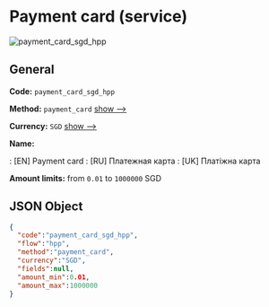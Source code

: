 
# Payment card (service) 
![payment_card_sgd_hpp](https://static.openfintech.io/payment_methods/payment_card_sgd_hpp/logo.svg?w=400&c=v0.59.26#w200)  

## General 
 
**Code:** `payment_card_sgd_hpp` 
 
**Method:** `payment_card` 
 [show -->](/payment-methods/payment_card/) 
 
**Currency:** `SGD` [show -->](/currencies/SGD/) 
 
**Name:** 
 
:	[EN] Payment card 
:	[RU] Платежная карта 
:	[UK] Платіжна карта 
 
**Amount limits:** from `0.01` to `1000000` SGD 

## JSON Object 

```json
{
  "code":"payment_card_sgd_hpp",
  "flow":"hpp",
  "method":"payment_card",
  "currency":"SGD",
  "fields":null,
  "amount_min":0.01,
  "amount_max":1000000
}
```  
